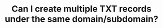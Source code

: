 ---
id: faq08
title: Can I create multiple TXT records under the same domain/subdomain?
sidebar_label: Can I create multiple TXT records under the same domain/subdomain?
---